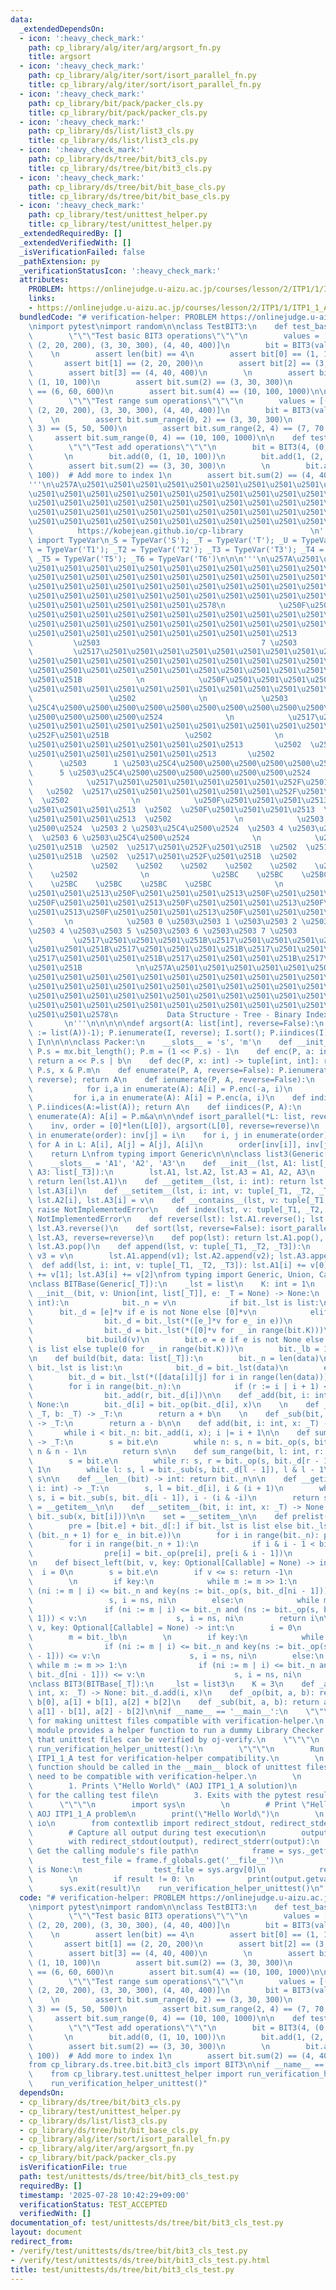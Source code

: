 ```yaml
---
data:
  _extendedDependsOn:
  - icon: ':heavy_check_mark:'
    path: cp_library/alg/iter/arg/argsort_fn.py
    title: argsort
  - icon: ':heavy_check_mark:'
    path: cp_library/alg/iter/sort/isort_parallel_fn.py
    title: cp_library/alg/iter/sort/isort_parallel_fn.py
  - icon: ':heavy_check_mark:'
    path: cp_library/bit/pack/packer_cls.py
    title: cp_library/bit/pack/packer_cls.py
  - icon: ':heavy_check_mark:'
    path: cp_library/ds/list/list3_cls.py
    title: cp_library/ds/list/list3_cls.py
  - icon: ':heavy_check_mark:'
    path: cp_library/ds/tree/bit/bit3_cls.py
    title: cp_library/ds/tree/bit/bit3_cls.py
  - icon: ':heavy_check_mark:'
    path: cp_library/ds/tree/bit/bit_base_cls.py
    title: cp_library/ds/tree/bit/bit_base_cls.py
  - icon: ':heavy_check_mark:'
    path: cp_library/test/unittest_helper.py
    title: cp_library/test/unittest_helper.py
  _extendedRequiredBy: []
  _extendedVerifiedWith: []
  _isVerificationFailed: false
  _pathExtension: py
  _verificationStatusIcon: ':heavy_check_mark:'
  attributes:
    PROBLEM: https://onlinejudge.u-aizu.ac.jp/courses/lesson/2/ITP1/1/ITP1_1_A
    links:
    - https://onlinejudge.u-aizu.ac.jp/courses/lesson/2/ITP1/1/ITP1_1_A
  bundledCode: "# verification-helper: PROBLEM https://onlinejudge.u-aizu.ac.jp/courses/lesson/2/ITP1/1/ITP1_1_A\n\
    \nimport pytest\nimport random\n\nclass TestBIT3:\n    def test_basic_operations(self):\n\
    \        \"\"\"Test basic BIT3 operations\"\"\"\n        values = [(1, 10, 100),\
    \ (2, 20, 200), (3, 30, 300), (4, 40, 400)]\n        bit = BIT3(values)\n    \
    \    \n        assert len(bit) == 4\n        assert bit[0] == (1, 10, 100)\n \
    \       assert bit[1] == (2, 20, 200)\n        assert bit[2] == (3, 30, 300)\n\
    \        assert bit[3] == (4, 40, 400)\n        \n        assert bit.sum(1) ==\
    \ (1, 10, 100)\n        assert bit.sum(2) == (3, 30, 300)\n        assert bit.sum(3)\
    \ == (6, 60, 600)\n        assert bit.sum(4) == (10, 100, 1000)\n\n    def test_sum_range(self):\n\
    \        \"\"\"Test range sum operations\"\"\"\n        values = [(1, 10, 100),\
    \ (2, 20, 200), (3, 30, 300), (4, 40, 400)]\n        bit = BIT3(values)\n    \
    \    \n        assert bit.sum_range(0, 2) == (3, 30, 300)\n        assert bit.sum_range(1,\
    \ 3) == (5, 50, 500)\n        assert bit.sum_range(2, 4) == (7, 70, 700)\n   \
    \     assert bit.sum_range(0, 4) == (10, 100, 1000)\n\n    def test_add_operations(self):\n\
    \        \"\"\"Test add operations\"\"\"\n        bit = BIT3(4, (0, 0, 0))\n \
    \       \n        bit.add(0, (1, 10, 100))\n        bit.add(1, (2, 20, 200))\n\
    \        assert bit.sum(2) == (3, 30, 300)\n        \n        bit.add(1, (1, 10,\
    \ 100))  # Add more to index 1\n        assert bit.sum(2) == (4, 40, 400)\n\n\
    '''\n\u257A\u2501\u2501\u2501\u2501\u2501\u2501\u2501\u2501\u2501\u2501\u2501\u2501\
    \u2501\u2501\u2501\u2501\u2501\u2501\u2501\u2501\u2501\u2501\u2501\u2501\u2501\
    \u2501\u2501\u2501\u2501\u2501\u2501\u2501\u2501\u2501\u2501\u2501\u2501\u2501\
    \u2501\u2501\u2501\u2501\u2501\u2501\u2501\u2501\u2501\u2501\u2501\u2501\u2501\
    \u2501\u2501\u2501\u2501\u2501\u2501\u2501\u2501\u2501\u2501\u2501\u2578\n   \
    \          https://kobejean.github.io/cp-library               \n'''\nfrom typing\
    \ import TypeVar\n_S = TypeVar('S'); _T = TypeVar('T'); _U = TypeVar('U'); _T1\
    \ = TypeVar('T1'); _T2 = TypeVar('T2'); _T3 = TypeVar('T3'); _T4 = TypeVar('T4');\
    \ _T5 = TypeVar('T5'); _T6 = TypeVar('T6')\n\n\n'''\n\u257A\u2501\u2501\u2501\u2501\
    \u2501\u2501\u2501\u2501\u2501\u2501\u2501\u2501\u2501\u2501\u2501\u2501\u2501\
    \u2501\u2501\u2501\u2501\u2501\u2501\u2501\u2501\u2501\u2501\u2501\u2501\u2501\
    \u2501\u2501\u2501\u2501\u2501\u2501\u2501\u2501\u2501\u2501\u2501\u2501\u2501\
    \u2501\u2501\u2501\u2501\u2501\u2501\u2501\u2501\u2501\u2501\u2501\u2501\u2501\
    \u2501\u2501\u2501\u2501\u2501\u2501\u2578\n            \u250F\u2501\u2501\u2501\
    \u2501\u2501\u2501\u2501\u2501\u2501\u2501\u2501\u2501\u2501\u2501\u2501\u2501\
    \u2501\u2501\u2501\u2501\u2501\u2501\u2501\u2501\u2501\u2501\u2501\u2501\u2501\
    \u2501\u2501\u2501\u2501\u2501\u2501\u2501\u2501\u2501\u2513            \n   \
    \         \u2503                                    7 \u2503            \n   \
    \         \u2517\u2501\u2501\u2501\u2501\u2501\u2501\u2501\u2501\u2501\u2501\u2501\
    \u2501\u2501\u2501\u2501\u2501\u2501\u2501\u2501\u2501\u2501\u2501\u2501\u2501\
    \u2501\u2501\u2501\u2501\u2501\u2501\u2501\u2501\u2501\u2501\u2501\u2501\u252F\
    \u2501\u251B            \n            \u250F\u2501\u2501\u2501\u2501\u2501\u2501\
    \u2501\u2501\u2501\u2501\u2501\u2501\u2501\u2501\u2501\u2501\u2501\u2501\u2513\
    \                 \u2502              \n            \u2503                3 \u2503\
    \u25C4\u2500\u2500\u2500\u2500\u2500\u2500\u2500\u2500\u2500\u2500\u2500\u2500\
    \u2500\u2500\u2500\u2500\u2524              \n            \u2517\u2501\u2501\u2501\
    \u2501\u2501\u2501\u2501\u2501\u2501\u2501\u2501\u2501\u2501\u2501\u2501\u2501\
    \u252F\u2501\u251B                 \u2502              \n            \u250F\u2501\
    \u2501\u2501\u2501\u2501\u2501\u2501\u2501\u2513       \u2502  \u250F\u2501\u2501\
    \u2501\u2501\u2501\u2501\u2501\u2501\u2513       \u2502              \n      \
    \      \u2503      1 \u2503\u25C4\u2500\u2500\u2500\u2500\u2500\u2500\u2524  \u2503\
    \      5 \u2503\u25C4\u2500\u2500\u2500\u2500\u2500\u2500\u2524              \n\
    \            \u2517\u2501\u2501\u2501\u2501\u2501\u2501\u252F\u2501\u251B    \
    \   \u2502  \u2517\u2501\u2501\u2501\u2501\u2501\u2501\u252F\u2501\u251B     \
    \  \u2502              \n            \u250F\u2501\u2501\u2501\u2513  \u2502  \u250F\
    \u2501\u2501\u2501\u2513  \u2502  \u250F\u2501\u2501\u2501\u2513  \u2502  \u250F\
    \u2501\u2501\u2501\u2513  \u2502              \n            \u2503 0 \u2503\u25C4\
    \u2500\u2524  \u2503 2 \u2503\u25C4\u2500\u2524  \u2503 4 \u2503\u25C4\u2500\u2524\
    \  \u2503 6 \u2503\u25C4\u2500\u2524              \n            \u2517\u2501\u252F\
    \u2501\u251B  \u2502  \u2517\u2501\u252F\u2501\u251B  \u2502  \u2517\u2501\u252F\
    \u2501\u251B  \u2502  \u2517\u2501\u252F\u2501\u251B  \u2502              \n \
    \             \u2502    \u2502    \u2502    \u2502    \u2502    \u2502    \u2502\
    \    \u2502              \n              \u25BC    \u25BC    \u25BC    \u25BC\
    \    \u25BC    \u25BC    \u25BC    \u25BC              \n            \u250F\u2501\
    \u2501\u2501\u2513\u250F\u2501\u2501\u2501\u2513\u250F\u2501\u2501\u2501\u2513\
    \u250F\u2501\u2501\u2501\u2513\u250F\u2501\u2501\u2501\u2513\u250F\u2501\u2501\
    \u2501\u2513\u250F\u2501\u2501\u2501\u2513\u250F\u2501\u2501\u2501\u2513     \
    \       \n            \u2503 0 \u2503\u2503 1 \u2503\u2503 2 \u2503\u2503 3 \u2503\
    \u2503 4 \u2503\u2503 5 \u2503\u2503 6 \u2503\u2503 7 \u2503            \n   \
    \         \u2517\u2501\u2501\u2501\u251B\u2517\u2501\u2501\u2501\u251B\u2517\u2501\
    \u2501\u2501\u251B\u2517\u2501\u2501\u2501\u251B\u2517\u2501\u2501\u2501\u251B\
    \u2517\u2501\u2501\u2501\u251B\u2517\u2501\u2501\u2501\u251B\u2517\u2501\u2501\
    \u2501\u251B            \n\u257A\u2501\u2501\u2501\u2501\u2501\u2501\u2501\u2501\
    \u2501\u2501\u2501\u2501\u2501\u2501\u2501\u2501\u2501\u2501\u2501\u2501\u2501\
    \u2501\u2501\u2501\u2501\u2501\u2501\u2501\u2501\u2501\u2501\u2501\u2501\u2501\
    \u2501\u2501\u2501\u2501\u2501\u2501\u2501\u2501\u2501\u2501\u2501\u2501\u2501\
    \u2501\u2501\u2501\u2501\u2501\u2501\u2501\u2501\u2501\u2501\u2501\u2501\u2501\
    \u2501\u2501\u2578\n           Data Structure - Tree - Binary Index Tree     \
    \       \n'''\n\n\n\n\ndef argsort(A: list[int], reverse=False):\n    P = Packer(len(I\
    \ := list(A))-1); P.ienumerate(I, reverse); I.sort(); P.iindices(I)\n    return\
    \ I\n\n\n\nclass Packer:\n    __slots__ = 's', 'm'\n    def __init__(P, mx: int):\
    \ P.s = mx.bit_length(); P.m = (1 << P.s) - 1\n    def enc(P, a: int, b: int):\
    \ return a << P.s | b\n    def dec(P, x: int) -> tuple[int, int]: return x >>\
    \ P.s, x & P.m\n    def enumerate(P, A, reverse=False): P.ienumerate(A:=list(A),\
    \ reverse); return A\n    def ienumerate(P, A, reverse=False):\n        if reverse:\n\
    \            for i,a in enumerate(A): A[i] = P.enc(-a, i)\n        else:\n   \
    \         for i,a in enumerate(A): A[i] = P.enc(a, i)\n    def indices(P, A: list[int]):\
    \ P.iindices(A:=list(A)); return A\n    def iindices(P, A):\n        for i,a in\
    \ enumerate(A): A[i] = P.m&a\n\n\ndef isort_parallel(*L: list, reverse=False):\n\
    \    inv, order = [0]*len(L[0]), argsort(L[0], reverse=reverse)\n    for i, j\
    \ in enumerate(order): inv[j] = i\n    for i, j in enumerate(order):\n       \
    \ for A in L: A[i], A[j] = A[j], A[i]\n        order[inv[i]], inv[j] = j, inv[i]\n\
    \    return L\nfrom typing import Generic\n\n\nclass list3(Generic[_T1, _T2, _T3]):\n\
    \    __slots__ = 'A1', 'A2', 'A3'\n    def __init__(lst, A1: list[_T1], A2: list[_T2],\
    \ A3: list[_T3]):\n        lst.A1, lst.A2, lst.A3 = A1, A2, A3\n    def __len__(lst):\
    \ return len(lst.A1)\n    def __getitem__(lst, i: int): return lst.A1[i], lst.A2[i],\
    \ lst.A3[i]\n    def __setitem__(lst, i: int, v: tuple[_T1, _T2, _T3]): lst.A1[i],\
    \ lst.A2[i], lst.A3[i] = v\n    def __contains__(lst, v: tuple[_T1, _T2, _T3]):\
    \ raise NotImplementedError\n    def index(lst, v: tuple[_T1, _T2, _T3]): raise\
    \ NotImplementedError\n    def reverse(lst): lst.A1.reverse(); lst.A2.reverse();\
    \ lst.A3.reverse()\n    def sort(lst, reverse=False): isort_parallel(lst.A1, lst.A2,\
    \ lst.A3, reverse=reverse)\n    def pop(lst): return lst.A1.pop(), lst.A2.pop(),\
    \ lst.A3.pop()\n    def append(lst, v: tuple[_T1, _T2, _T3]):\n        v1, v2,\
    \ v3 = v\n        lst.A1.append(v1); lst.A2.append(v2); lst.A3.append(v3)\n  \
    \  def add(lst, i: int, v: tuple[_T1, _T2, _T3]): lst.A1[i] += v[0]; lst.A2[i]\
    \ += v[1]; lst.A3[i] += v[2]\nfrom typing import Generic, Union, Callable, Optional\n\
    \nclass BITBase(Generic[_T]):\n    _lst = list\n    K: int = 1\n    \n    def\
    \ __init__(bit, v: Union[int, list[_T]], e: _T = None) -> None:\n        if isinstance(v,\
    \ int):\n            bit._n = v\n            if bit._lst is list:\n          \
    \      bit._d = [e]*v if e is not None else [0]*v\n            elif e is not None:\n\
    \                bit._d = bit._lst(*([e_]*v for e_ in e))\n            else:\n\
    \                bit._d = bit._lst(*([0]*v for _ in range(bit.K)))\n        else:\n\
    \            bit.build(v)\n        bit.e = e if e is not None else (0 if bit._lst\
    \ is list else tuple(0 for _ in range(bit.K)))\n        bit._lb = 1 << bit._n.bit_length()\n\
    \n    def build(bit, data: list[_T]):\n        bit._n = len(data)\n        if\
    \ bit._lst is list:\n            bit._d = bit._lst(data)\n        else:\n    \
    \        bit._d = bit._lst(*([data[i][j] for i in range(len(data))] for j in range(len(data[0]))))\n\
    \        for i in range(bit._n):\n            if (r := i | i + 1) < bit._n:\n\
    \                bit._add(r, bit._d[i])\n\n    def _add(bit, i: int, x: _T) ->\
    \ None:\n        bit._d[i] = bit._op(bit._d[i], x)\n    \n    def _op(bit, a:\
    \ _T, b: _T) -> _T:\n        return a + b\n    \n    def _sub(bit, a: _T, b: _T)\
    \ -> _T:\n        return a - b\n\n    def add(bit, i: int, x: _T) -> None:\n \
    \       while i < bit._n: bit._add(i, x); i |= i + 1\n\n    def sum(bit, n: int)\
    \ -> _T:\n        s = bit.e\n        while n: s, n = bit._op(s, bit._d[n - 1]),\
    \ n & n - 1\n        return s\n\n    def sum_range(bit, l: int, r: int) -> _T:\n\
    \        s = bit.e\n        while r: s, r = bit._op(s, bit._d[r - 1]), r & r -\
    \ 1\n        while l: s, l = bit._sub(s, bit._d[l - 1]), l & l - 1\n        return\
    \ s\n\n    def __len__(bit) -> int: return bit._n\n\n    def __getitem__(bit,\
    \ i: int) -> _T:\n        s, l = bit._d[i], i & (i + 1)\n        while l != i:\
    \ s, i = bit._sub(s, bit._d[i - 1]), i - (i & -i)\n        return s\n\n    get\
    \ = __getitem__\n\n    def __setitem__(bit, i: int, x: _T) -> None:\n        bit.add(i,\
    \ bit._sub(x, bit[i]))\n\n    set = __setitem__\n\n    def prelist(bit) -> list[_T]:\n\
    \        pre = [bit.e] + bit._d[:] if bit._lst is list else bit._lst(*([e_] *\
    \ (bit._n + 1) for e_ in bit.e))\n        for i in range(bit._n): pre[i+1] = bit._d[i]\n\
    \        for i in range(bit._n + 1):\n            if i & i - 1 < bit._n + 1:\n\
    \                pre[i] = bit._op(pre[i], pre[i & i - 1])\n        return pre\n\
    \n    def bisect_left(bit, v, key: Optional[Callable] = None) -> int:\n      \
    \  i = 0\n        s = bit.e\n        if v <= s: return -1\n        m = bit._lb\n\
    \        \n        if key:\n            while m := m >> 1:\n                if\
    \ (ni := m | i) <= bit._n and key(ns := bit._op(s, bit._d[ni - 1])) < v:\n   \
    \                 s, i = ns, ni\n        else:\n            while m := m >> 1:\n\
    \                if (ni := m | i) <= bit._n and (ns := bit._op(s, bit._d[ni -\
    \ 1])) < v:\n                    s, i = ns, ni\n        return i\n\n    def bisect_right(bit,\
    \ v, key: Optional[Callable] = None) -> int:\n        i = 0\n        s = bit.e\n\
    \        m = bit._lb\n        \n        if key:\n            while m := m >> 1:\n\
    \                if (ni := m | i) <= bit._n and key(ns := bit._op(s, bit._d[ni\
    \ - 1])) <= v:\n                    s, i = ns, ni\n        else:\n           \
    \ while m := m >> 1:\n                if (ni := m | i) <= bit._n and (ns := bit._op(s,\
    \ bit._d[ni - 1])) <= v:\n                    s, i = ns, ni\n        return i\n\
    \nclass BIT3(BITBase[_T]):\n    _lst = list3\n    K = 3\n    def _add(bit, i:\
    \ int, x: _T) -> None: bit._d.add(i, x)\n    def _op(bit, a, b): return a[0] +\
    \ b[0], a[1] + b[1], a[2] + b[2]\n    def _sub(bit, a, b): return a[0] - b[0],\
    \ a[1] - b[1], a[2] - b[2]\n\nif __name__ == '__main__':\n    \"\"\"\n    Helper\
    \ for making unittest files compatible with verification-helper.\n    \n    This\
    \ module provides a helper function to run a dummy Library Checker test\n    so\
    \ that unittest files can be verified by oj-verify.\n    \"\"\"\n    \n    def\
    \ run_verification_helper_unittest():\n        \"\"\"\n        Run a dummy AOJ\
    \ ITP1_1_A test for verification-helper compatibility.\n        \n        This\
    \ function should be called in the __main__ block of unittest files\n        that\
    \ need to be compatible with verification-helper.\n        \n        The function:\n\
    \        1. Prints \"Hello World\" (AOJ ITP1_1_A solution)\n        2. Runs pytest\
    \ for the calling test file\n        3. Exits with the pytest result code\n  \
    \      \"\"\"\n        import sys\n        \n        # Print \"Hello World\" for\
    \ AOJ ITP1_1_A problem\n        print(\"Hello World\")\n        \n        import\
    \ io\n        from contextlib import redirect_stdout, redirect_stderr\n    \n\
    \        # Capture all output during test execution\n        output = io.StringIO()\n\
    \        with redirect_stdout(output), redirect_stderr(output):\n            #\
    \ Get the calling module's file path\n            frame = sys._getframe(1)\n \
    \           test_file = frame.f_globals.get('__file__')\n            if test_file\
    \ is None:\n                test_file = sys.argv[0]\n            result = pytest.main([test_file])\n\
    \        \n        if result != 0: \n            print(output.getvalue())\n  \
    \      sys.exit(result)\n    run_verification_helper_unittest()\n"
  code: "# verification-helper: PROBLEM https://onlinejudge.u-aizu.ac.jp/courses/lesson/2/ITP1/1/ITP1_1_A\n\
    \nimport pytest\nimport random\n\nclass TestBIT3:\n    def test_basic_operations(self):\n\
    \        \"\"\"Test basic BIT3 operations\"\"\"\n        values = [(1, 10, 100),\
    \ (2, 20, 200), (3, 30, 300), (4, 40, 400)]\n        bit = BIT3(values)\n    \
    \    \n        assert len(bit) == 4\n        assert bit[0] == (1, 10, 100)\n \
    \       assert bit[1] == (2, 20, 200)\n        assert bit[2] == (3, 30, 300)\n\
    \        assert bit[3] == (4, 40, 400)\n        \n        assert bit.sum(1) ==\
    \ (1, 10, 100)\n        assert bit.sum(2) == (3, 30, 300)\n        assert bit.sum(3)\
    \ == (6, 60, 600)\n        assert bit.sum(4) == (10, 100, 1000)\n\n    def test_sum_range(self):\n\
    \        \"\"\"Test range sum operations\"\"\"\n        values = [(1, 10, 100),\
    \ (2, 20, 200), (3, 30, 300), (4, 40, 400)]\n        bit = BIT3(values)\n    \
    \    \n        assert bit.sum_range(0, 2) == (3, 30, 300)\n        assert bit.sum_range(1,\
    \ 3) == (5, 50, 500)\n        assert bit.sum_range(2, 4) == (7, 70, 700)\n   \
    \     assert bit.sum_range(0, 4) == (10, 100, 1000)\n\n    def test_add_operations(self):\n\
    \        \"\"\"Test add operations\"\"\"\n        bit = BIT3(4, (0, 0, 0))\n \
    \       \n        bit.add(0, (1, 10, 100))\n        bit.add(1, (2, 20, 200))\n\
    \        assert bit.sum(2) == (3, 30, 300)\n        \n        bit.add(1, (1, 10,\
    \ 100))  # Add more to index 1\n        assert bit.sum(2) == (4, 40, 400)\n\n\
    from cp_library.ds.tree.bit.bit3_cls import BIT3\n\nif __name__ == '__main__':\n\
    \    from cp_library.test.unittest_helper import run_verification_helper_unittest\n\
    \    run_verification_helper_unittest()"
  dependsOn:
  - cp_library/ds/tree/bit/bit3_cls.py
  - cp_library/test/unittest_helper.py
  - cp_library/ds/list/list3_cls.py
  - cp_library/ds/tree/bit/bit_base_cls.py
  - cp_library/alg/iter/sort/isort_parallel_fn.py
  - cp_library/alg/iter/arg/argsort_fn.py
  - cp_library/bit/pack/packer_cls.py
  isVerificationFile: true
  path: test/unittests/ds/tree/bit/bit3_cls_test.py
  requiredBy: []
  timestamp: '2025-07-28 10:42:29+09:00'
  verificationStatus: TEST_ACCEPTED
  verifiedWith: []
documentation_of: test/unittests/ds/tree/bit/bit3_cls_test.py
layout: document
redirect_from:
- /verify/test/unittests/ds/tree/bit/bit3_cls_test.py
- /verify/test/unittests/ds/tree/bit/bit3_cls_test.py.html
title: test/unittests/ds/tree/bit/bit3_cls_test.py
---
```

